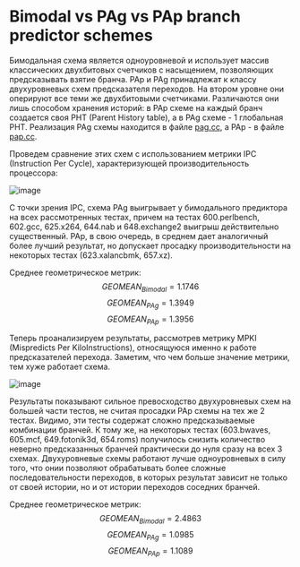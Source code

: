 # Bimodal vs PAg vs PAp branch predictor schemes

Бимодальная схема является одноуровневой и использует массив классических двухбитовых счетчиков с насыщением, позволяющих предсказывать взятие бранча.
PAp и PAg принадлежат к классу двухуровневых схем предсказателя переходов. На втором уровне они оперируют все теми же двухбитовыми счетчиками.
Различаются они лишь способом хранения историй: в PAp схеме на каждый бранч создается своя PHT (Parent History table), а в PAg схеме - 1 глобальная PHT.
Реализация PAg схемы находится в файле [pag.cc](https://github.com/ober-man/ChampSim/blob/hw1/branch/pag/pag.cc), а PAp - в файле [pap.cc](https://github.com/ober-man/ChampSim/blob/hw1/branch/pap/pap.cc).

Проведем сравнение этих схем с использованием метрики IPC (Instruction Per Cycle), характеризующей производительность процессора:

![image](https://github.com/ober-man/ChampSim/assets/71032009/46340e82-49c4-4a7f-a365-8e1e78f8256d)

С точки зрения IPC, схема PAg выигрывает у бимодального предиктора на всех рассмотренных тестах, причем на тестах 600.perlbench, 602.gcc, 625.x264, 644.nab и 648.exchange2 выигрыш действительно существенный.
PAp, в свою очередь, в среднем дает аналогичный более лучший результат, но допускает просадку производительности на некоторых тестах (623.xalancbmk, 657.xz).

Среднее геометрическое метрик:
$$GEOMEAN_{Bimodal} = 1.1746$$
$$GEOMEAN_{PAg} = 1.3949$$
$$GEOMEAN_{PAp} = 1.3956$$

Теперь проанализируем результаты, рассмотрев метрику MPKI (Mispredicts Per KiloInstructions), относящуюся именно к работе предсказателей перехода.
Заметим, что чем больше значение метрики, тем хуже работает схема.

![image](https://github.com/ober-man/ChampSim/assets/71032009/4cb5b456-85a3-4c11-9d62-5d7ed2aa0ae5)

Результаты показывают сильное превосходство двухуровневых схем на большей части тестов, не считая просадки PAp схемы на тех же 2 тестах.
Видимо, эти тесты содержат сложно предсказываемые комбинации бранчей.
К тому же, на некоторых тестах (603.bwaves, 605.mcf, 649.fotonik3d, 654.roms) получилось снизить количество неверно предсказанных бранчей практически до нуля сразу на всех 3 схемах.
Двухуровневые схемы работают лучше одноуровневых в силу того, что онии позволяют обрабатывать более сложные последовательности переходов, 
в которых результат зависит не только от своей истории, но и от истории переходов соседних бранчей.

Среднее геометрическое метрик:
$$GEOMEAN_{Bimodal} = 2.4863$$
$$GEOMEAN_{PAg} = 1.0985$$
$$GEOMEAN_{PAp} = 1.1089$$
